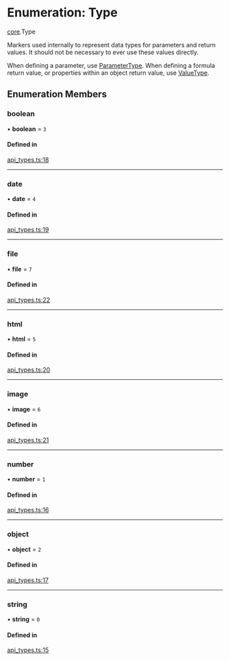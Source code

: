 # Enumeration: Type

[core](../modules/core.md).Type

Markers used internally to represent data types for parameters and return values.
It should not be necessary to ever use these values directly.

When defining a parameter, use [ParameterType](core.ParameterType.md). When defining
a formula return value, or properties within an object return value,
use [ValueType](core.ValueType.md).

## Enumeration Members

### boolean

• **boolean** = ``3``

#### Defined in

[api_types.ts:18](https://github.com/coda/packs-sdk/blob/main/api_types.ts#L18)

___

### date

• **date** = ``4``

#### Defined in

[api_types.ts:19](https://github.com/coda/packs-sdk/blob/main/api_types.ts#L19)

___

### file

• **file** = ``7``

#### Defined in

[api_types.ts:22](https://github.com/coda/packs-sdk/blob/main/api_types.ts#L22)

___

### html

• **html** = ``5``

#### Defined in

[api_types.ts:20](https://github.com/coda/packs-sdk/blob/main/api_types.ts#L20)

___

### image

• **image** = ``6``

#### Defined in

[api_types.ts:21](https://github.com/coda/packs-sdk/blob/main/api_types.ts#L21)

___

### number

• **number** = ``1``

#### Defined in

[api_types.ts:16](https://github.com/coda/packs-sdk/blob/main/api_types.ts#L16)

___

### object

• **object** = ``2``

#### Defined in

[api_types.ts:17](https://github.com/coda/packs-sdk/blob/main/api_types.ts#L17)

___

### string

• **string** = ``0``

#### Defined in

[api_types.ts:15](https://github.com/coda/packs-sdk/blob/main/api_types.ts#L15)
